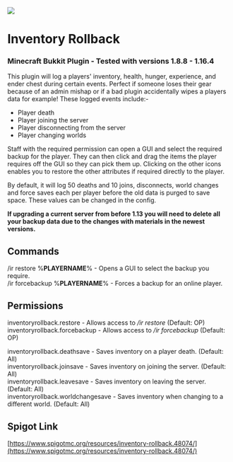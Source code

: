 ![](https://i.imgur.com/KmwQQoi.png)

# Inventory Rollback

### Minecraft Bukkit Plugin - Tested with versions 1.8.8 - 1.16.4

This plugin will log a players' inventory, health, hunger, experience, and ender chest during certain events. Perfect if
someone loses their gear because of an admin mishap or if a bad plugin accidentally wipes a players data for example!
These logged events include:-

- Player death
- Player joining the server
- Player disconnecting from the server
- Player changing worlds

Staff with the required permission can open a GUI and select the required backup for the player. They can then click and
drag the items the player requires off the GUI so they can pick them up. Clicking on the other icons enables you to
restore the other attributes if required directly to the player.

By default, it will log 50 deaths and 10 joins, disconnects, world changes and force saves each per player before the
old data is purged to save space. These values can be changed in the config.

**If upgrading a current server from before 1.13 you will need to delete all your backup data due to the changes with
materials in the newest versions.**

## Commands

/ir restore %**PLAYERNAME**% - Opens a GUI to select the backup you require.  
/ir forcebackup %**PLAYERNAME**% - Forces a backup for an online player.

## Permissions

inventoryrollback.restore - Allows access to */ir restore* (Default: OP)  
inventoryrollback.forcebackup - Allows access to */ir forcebackup* (Default: OP)

inventoryrollback.deathsave - Saves inventory on a player death. (Default: All)  
inventoryrollback.joinsave - Saves inventory on joining the server. (Default: All)  
inventoryrollback.leavesave - Saves inventory on leaving the server. (Default: All)  
inventoryrollback.worldchangesave - Saves inventory when changing to a different world. (Default: All)

## Spigot Link

[https://www.spigotmc.org/resources/inventory-rollback.48074/](https://www.spigotmc.org/resources/inventory-rollback.48074/)
